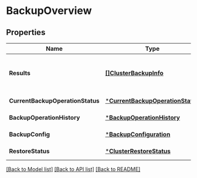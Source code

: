 # BackupOverview

## Properties
Name | Type | Description | Notes
------------ | ------------- | ------------- | -------------
**Results** | [**[]ClusterBackupInfo**](ClusterBackupInfo.md) | List of timestamps of backed-up cluster files | [optional] [default to null]
**CurrentBackupOperationStatus** | [***CurrentBackupOperationStatus**](CurrentBackupOperationStatus.md) |  | [default to null]
**BackupOperationHistory** | [***BackupOperationHistory**](BackupOperationHistory.md) |  | [default to null]
**BackupConfig** | [***BackupConfiguration**](BackupConfiguration.md) |  | [default to null]
**RestoreStatus** | [***ClusterRestoreStatus**](ClusterRestoreStatus.md) |  | [default to null]

[[Back to Model list]](../README.md#documentation-for-models) [[Back to API list]](../README.md#documentation-for-api-endpoints) [[Back to README]](../README.md)

